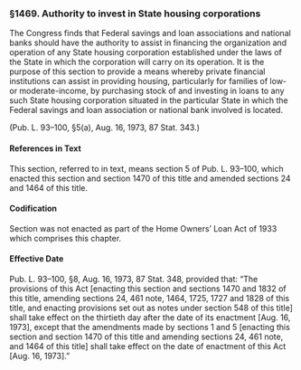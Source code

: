 ### §1469. Authority to invest in State housing corporations ###

The Congress finds that Federal savings and loan associations and national banks should have the authority to assist in financing the organization and operation of any State housing corporation established under the laws of the State in which the corporation will carry on its operation. It is the purpose of this section to provide a means whereby private financial institutions can assist in providing housing, particularly for families of low- or moderate-income, by purchasing stock of and investing in loans to any such State housing corporation situated in the particular State in which the Federal savings and loan association or national bank involved is located.

(Pub. L. 93–100, §5(a), Aug. 16, 1973, 87 Stat. 343.)

#### References in Text ####

This section, referred to in text, means section 5 of Pub. L. 93–100, which enacted this section and section 1470 of this title and amended sections 24 and 1464 of this title.

#### Codification ####

Section was not enacted as part of the Home Owners’ Loan Act of 1933 which comprises this chapter.

#### Effective Date ####

Pub. L. 93–100, §8, Aug. 16, 1973, 87 Stat. 348, provided that: “The provisions of this Act [enacting this section and sections 1470 and 1832 of this title, amending sections 24, 461 note, 1464, 1725, 1727 and 1828 of this title, and enacting provisions set out as notes under section 548 of this title] shall take effect on the thirtieth day after the date of its enactment [Aug. 16, 1973], except that the amendments made by sections 1 and 5 [enacting this section and section 1470 of this title and amending sections 24, 461 note, and 1464 of this title] shall take effect on the date of enactment of this Act [Aug. 16, 1973].”